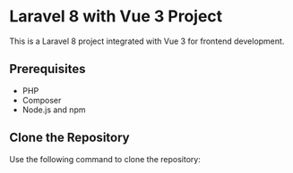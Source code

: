 # Laravel 8 with Vue 3 Project

This is a Laravel 8 project integrated with Vue 3 for frontend development.

## Prerequisites

- PHP
- Composer
- Node.js and npm

## Clone the Repository

Use the following command to clone the repository:

